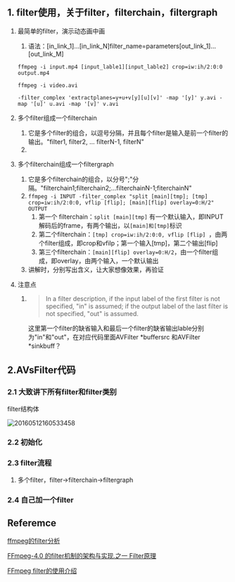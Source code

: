 ## 1. filter使用，关于filter，filterchain，filtergraph

1. 最简单的filter，演示动态画中画

   1. 语法：[in_link_1]…[in_link_N]filter_name=parameters[out_link_1]…[out_link_M]

   `ffmpeg -i input.mp4 [input_lable1][input_lable2] crop=iw:ih/2:0:0 output.mp4`

   `ffmpeg -i video.avi`

   `-filter_complex 'extractplanes=y+u+v[y][u][v]' -map '[y]' y.avi -map '[u]' u.avi -map '[v]' v.avi`

2. 多个filter组成一个filterchain

   1. 它是多个filter的组合，以逗号分隔，并且每个filter是输入是前一个filter的输出。"filter1, filter2, ... filterN-1, filterN"
   2. 

3. 多个filterchain组成一个filtergraph

   1. 它是多个filterchain的组合，以分号";"分隔。"filterchain1;filterchain2;...filterchainN-1;fiterchainN"
   2. `ffmpeg -i INPUT -filter_complex "split [main][tmp]; [tmp] crop=iw:ih/2:0:0, vflip [flip]; [main][flip] overlay=0:H/2" OUTPUT`
      1. 第一个 filterchain：`split [main][tmp]` 有一个默认输入，即INPUT解码后的frame，有两个输出，以`[main]和[tmp]`标识
      2. 第二个filterchain：`[tmp] crop=iw:ih/2:0:0, vflip [flip] `，由两个filter组成，即crop和vfilp；第一个输入[tmp]，第二个输出[flip]
      3. 第三个filterchain：`[main][flip] overlay=0:H/2`，由一个filter组成，即overlay，由两个输入，一个默认输出
   3. 讲解时，分别写出含义，让大家想像效果，再验证

4. 注意点

   1. >In a filter description, if the input label of the first filter is not specified, "in" is assumed; if the output label of the last filter is not specified, "out" is assumed.

      ​	这里第一个filter的缺省输入和最后一个filter的缺省输出lable分别为"in"和"out"，在对应代码里面AVFilter *buffersrc 和AVFilter *sinkbuff？

## 2.AVsFilter代码

### 2.1 大致讲下所有filter和filter类别

filter结构体

![20160512160533458](https://ws4.sinaimg.cn/large/006tNc79ly1g2o631oyagj31fi0tlaom.jpg)

### 2.2 初始化

### 2.3 filter流程

1. 多个filter，filter->filterchain->filtergraph

### 2.4 自己加一个filter



## Referemce 

[ffmpeg的filter分析](https://blog.csdn.net/xiaojun111111/article/details/52806367)

[FFmpeg-4.0 的filter机制的架构与实现.之一 Filter原理](https://blog.csdn.net/fireroll/article/details/85316881)

[FFmpeg filter的使用介绍](https://www.jianshu.com/p/b16835da62ab)